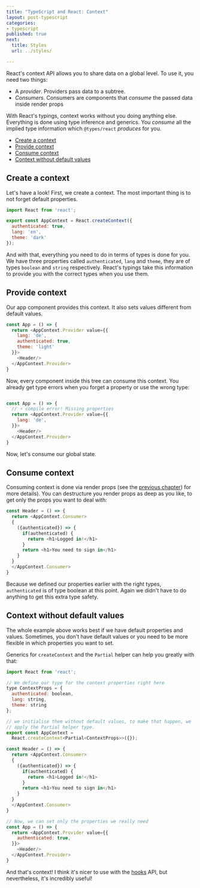 ```yaml
---
title: "TypeScript and React: Context"
layout: post-typescript
categories:
- typescript
published: true
next:
  title: Styles
  url: ../styles/

---
```


React's context API allows you to share data on a global level. To use it, you need two things:

- A *provider*. Providers pass data to a subtree.
- *Consumers*. Consumers are components that *consume* the passed data inside render props

With React's typings, context works without you doing anything else. Everything is done using type inference and
generics. You *consume* all the implied type information which `@types/react` *produces* for you.

- [Create a context](#create-a-context)
- [Provide context](#provide-context)
- [Consume context](#consume-context)
- [Context without default values](#context-without-default-values)

## Create a context

Let's have a look! First, we create a context. The most important thing is to not forget default properties.

```javascript
import React from 'react';

export const AppContext = React.createContext({ 
  authenticated: true,
  lang: 'en',
  theme: 'dark'
});
```

And with that, everything you need to do in terms of types is done for you. We have three properties called
`authenticated`, `lang` and `theme`, they are of types `boolean` and `string` respectively. React's typings 
take this information to provide you with the correct types when you use them.

## Provide context

Our app component provides this context. It also sets values different from default values.

```javascript
const App = () => {
  return <AppContext.Provider value={{
    lang: 'de',
    authenticated: true,
    theme: 'light'
  }}>
    <Header/>
  </AppContext.Provider>
}
```

Now, every component inside this tree can consume this context. You already get type errors when you forget a
property or use the wrong type:


```javascript

const App = () => {
  // ⚡️ compile error! Missing properties
  return <AppContext.Provider value={{
    lang: 'de', 
  }}>
    <Header/>
  </AppContext.Provider>
}
```

Now, let's consume our global state.

## Consume context

Consuming context is done via render props (see the [previous chapter](./render-props/)) for more details). You can 
destructure you render props as deep as you like, to get only the props you want to deal with:

```javascript
const Header = () => {
  return <AppContext.Consumer>
  {
    ({authenticated}) => {
      if(authenticated) {
        return <h1>Logged in!</h1>
      }
      return <h1>You need to sign in</h1>
    }
  }
  </AppContext.Consumer>
}
```

Because we defined our properties earlier with the right types, `authenticated` is of type boolean at this point. Again
we didn't have to do anything to get this extra type safety.

## Context without default values

The whole example above works best if we have default properties and values. Sometimes, you don't have default values or
you need to be more flexible in which properties you want to set.

Generics for `createContext` and the `Partial` helper can help you greatly with that:

```javascript
import React from 'react';

// We define our type for the context properties right here
type ContextProps = { 
  authenticated: boolean,
  lang: string,
  theme: string
};

// we initialise them without default values, to make that happen, we
// apply the Partial helper type.
export const AppContext = 
  React.createContext<Partial<ContextProps>>({});

const Header = () => {
  return <AppContext.Consumer>
  {
    ({authenticated}) => {
      if(authenticated) {
        return <h1>Logged in!</h1>
      }
      return <h1>You need to sign in</h1>
    }
  }
  </AppContext.Consumer>
}

// Now, we can set only the properties we really need
const App = () => {
  return <AppContext.Provider value={{
    authenticated: true,
  }}>
    <Header/>
  </AppContext.Provider>
}
```

And that's context! I think it's nicer to use with the [hooks](./hooks/#usecontext) API, but nevertheless, it's
incredibly useful!
